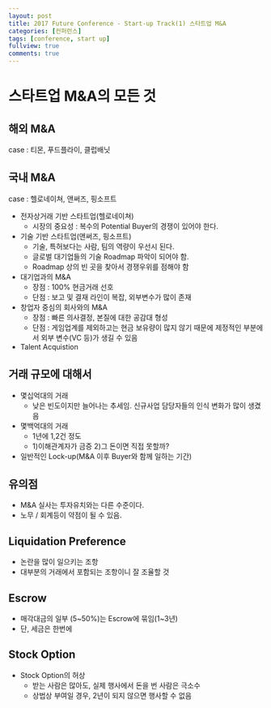 ```yaml
---
layout: post
title: 2017 Future Conference - Start-up Track(1) 스타트업 M&A
categories: [컨퍼런스]
tags: [conference, start up]
fullview: true
comments: true
---
```


# 스타트업 M&A의 모든 것
## 해외 M&A
case : 티몬, 푸드플라이, 클럽배닛
## 국내 M&A
case : 헬로네이쳐, 앤써즈, 핑소프트
* 전자상거래 기반 스타트업(헬로네이쳐)
    * 시장의 중요성 : 복수의 Potential Buyer의 경쟁이 있어야 한다.
* 기술 기반 스타트업(앤써즈, 핑소프트)
    * 기술, 특허보다는 사람, 팀의 역량이 우선시 된다.
    * 글로벌 대기업들의 기술 Roadmap 파악이 되어야 함.
    * Roadmap 상의 빈 곳을 찾아서 경쟁우위를 점해야 함
* 대기업과의 M&A
    * 장점 : 100% 현금거래 선호
    * 단점 : 보고 및 결재 라인이 복잡, 외부변수가 많이 존재
* 창업자 중심의 회사와의 M&A
    * 장점 : 빠른 의사결정, 본질에 대한 공감대 형성
    * 단점 : 게임업계를 제외하고는 현금 보유량이 많지 않기 때문에 제정적인 부분에서 외부 변수(VC 등)가 생길 수 있음
* Talent Acquistion

## 거래 규모에 대해서
* 몇십억대의 거래
    * 낮은 빈도이지만 늘어나는 추세임. 신규사업 담당자들의 인식 변화가 많이 생겼음
* 몇백억대의 거래
    * 1년에 1,2건 정도
    * 1)이해관계자가 금증 2)그 돈이면 직접 못할까? 
* 일반적인 Lock-up(M&A 이후 Buyer와 함께 일하는 기간)

## 유의점
* M&A 실사는 투자유치와는 다른 수준이다.
* 노무 / 회계등이 약점이 될 수 있음.

## Liquidation Preference
* 논란을 많이 일으키는 조항
* 대부분의 거래에서 포함되는 조항이니 잘 조율할 것

## Escrow
* 매각대금의 일부 (5~50%)는 Escrow에 묶임(1~3년)
* 단, 세금은 한번에

## Stock Option
* Stock Option의 허상
    * 받는 사람은 많아도, 실제 행사에서 돈을 번 사람은 극소수
    * 상법상 부여일 경우, 2년이 되지 않으면 행사할 수 없음
    
